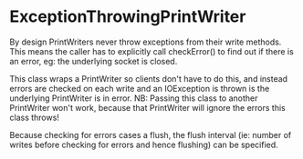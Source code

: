 ExceptionThrowingPrintWriter
============================


 By design PrintWriters never throw exceptions from their write methods.
 This means the caller has to explicitly call checkError() to find out if  there is an error, eg: the underlying
 socket is closed.

 This class wraps a PrintWriter so clients don't have to do this, and instead errors are checked on each write
 and an IOException is thrown is the underlying PrintWriter is in error. NB: Passing this class to another
 PrintWriter won't work, because that PrintWriter will ignore the errors this class throws!

 Because checking for errors cases a flush, the flush interval (ie: number of writes before checking for errors
 and hence flushing) can be specified.